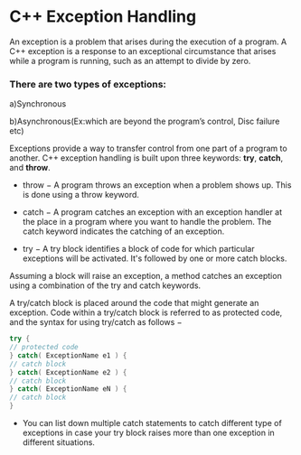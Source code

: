 # C++ Exception Handling

An exception is a problem that arises during the execution of a program. A C++ exception is a response to an exceptional circumstance that arises while a program is running, such as an attempt to divide by zero.

### There are two types of exceptions:

a)Synchronous

b)Asynchronous(Ex:which are beyond the program’s control, Disc failure etc)

Exceptions provide a way to transfer control from one part of a program to another. C++ exception handling is built upon three keywords: **try**, **catch**, and **throw**.

- throw − A program throws an exception when a problem shows up. This is done using a throw keyword.

- catch − A program catches an exception with an exception handler at the place in a program where you want to handle the problem. The catch keyword indicates the catching of an exception.

- try − A try block identifies a block of code for which particular exceptions will be activated. It's followed by one or more catch blocks.

Assuming a block will raise an exception, a method catches an exception using a combination of the try and catch keywords.

A try/catch block is placed around the code that might generate an exception. Code within a try/catch block is referred to as protected code, and the syntax for using try/catch as follows −

```C++
try {
// protected code
} catch( ExceptionName e1 ) {
// catch block
} catch( ExceptionName e2 ) {
// catch block
} catch( ExceptionName eN ) {
// catch block
}
```

- You can list down multiple catch statements to catch different type of exceptions in case your try block raises more than one exception in different situations.
